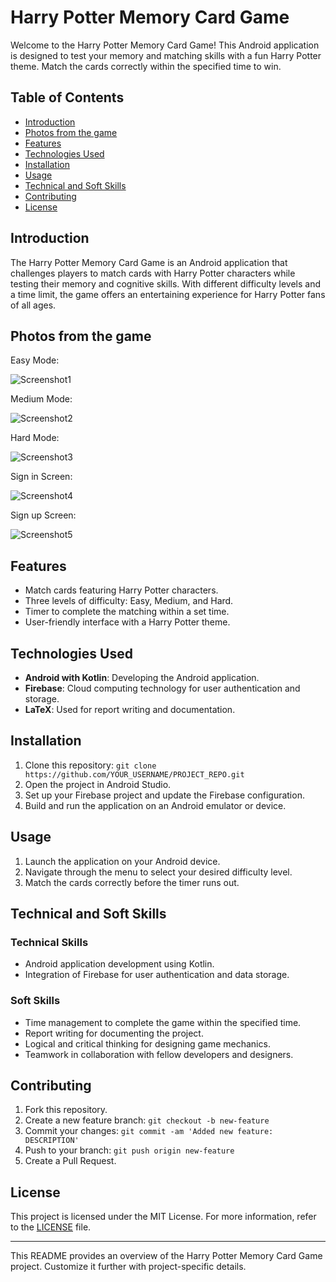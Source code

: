 # Harry Potter Memory Card Game

Welcome to the Harry Potter Memory Card Game! This Android application is designed to test your memory and matching skills with a fun Harry Potter theme. Match the cards correctly within the specified time to win.

## Table of Contents

- [Introduction](#introduction)
- [Photos from the game](photos-from-the-game)
- [Features](#features)
- [Technologies Used](#technologies-used)
- [Installation](#installation)
- [Usage](#usage)
- [Technical and Soft Skills](#technical-and-soft-skills)
- [Contributing](#contributing)
- [License](#license)

## Introduction

The Harry Potter Memory Card Game is an Android application that challenges players to match cards with Harry Potter characters while testing their memory and cognitive skills. With different difficulty levels and a time limit, the game offers an entertaining experience for Harry Potter fans of all ages.

## Photos from the game

<p>Easy Mode:</p>

![Screenshot1](https://github.com/tugbaguneyy/Memory-Card-Game/blob/master/memory%20game%201.png)

<p>Medium Mode:</p>

![Screenshot2](https://github.com/tugbaguneyy/Memory-Card-Game/blob/master/memory%20fame%202.png)

<p>Hard Mode:</p>

![Screenshot3](https://github.com/tugbaguneyy/Memory-Card-Game/blob/master/memory%20game%203.png)

<p>Sign in Screen:</p>

![Screenshot4](https://github.com/tugbaguneyy/Memory-Card-Game/blob/master/memory%20game%204.png)

<p>Sign up Screen:</p>

![Screenshot5](https://github.com/tugbaguneyy/Memory-Card-Game/blob/master/memory%20game%205.png)
## Features

- Match cards featuring Harry Potter characters.
- Three levels of difficulty: Easy, Medium, and Hard.
- Timer to complete the matching within a set time.
- User-friendly interface with a Harry Potter theme.

## Technologies Used

- **Android with Kotlin**: Developing the Android application.
- **Firebase**: Cloud computing technology for user authentication and storage.
- **LaTeX**: Used for report writing and documentation.

## Installation

1. Clone this repository: `git clone https://github.com/YOUR_USERNAME/PROJECT_REPO.git`
2. Open the project in Android Studio.
3. Set up your Firebase project and update the Firebase configuration.
4. Build and run the application on an Android emulator or device.

## Usage

1. Launch the application on your Android device.
2. Navigate through the menu to select your desired difficulty level.
3. Match the cards correctly before the timer runs out.

## Technical and Soft Skills

### Technical Skills

- Android application development using Kotlin.
- Integration of Firebase for user authentication and data storage.

### Soft Skills

- Time management to complete the game within the specified time.
- Report writing for documenting the project.
- Logical and critical thinking for designing game mechanics.
- Teamwork in collaboration with fellow developers and designers.

## Contributing

1. Fork this repository.
2. Create a new feature branch: `git checkout -b new-feature`
3. Commit your changes: `git commit -am 'Added new feature: DESCRIPTION'`
4. Push to your branch: `git push origin new-feature`
5. Create a Pull Request.

## License

This project is licensed under the MIT License. For more information, refer to the [LICENSE](LICENSE.md) file.

---

This README provides an overview of the Harry Potter Memory Card Game project. Customize it further with project-specific details.
